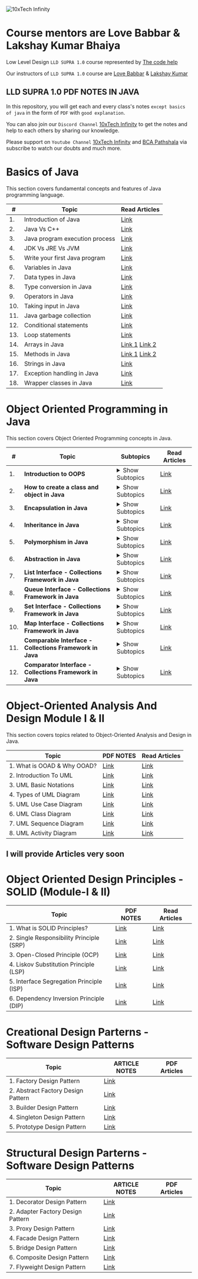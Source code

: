![10xTech Infinity]()

# Course mentors are Love Babbar & Lakshay Kumar Bhaiya

Low Level Design `LLD SUPRA 1.0` course represented by [The code help](https://www.thecodehelp.in)

Our instructors of `LLD SUPRA 1.0` course are [Love Babbar](https://www.linkedin.com/in/love-babbar-38ab2887/) & [Lakshay Kumar](https://www.linkedin.com/in/lakshayk12/)

## LLD SUPRA 1.0 PDF NOTES IN JAVA

In this repository, you will get each and every class's notes `except basics of java` in the form of `PDF` with `good explanation`.

You can also join our `Discord Channel` [10xTech Infinity](https://discord.gg/naQUPVWvSs) to get the notes and help to each others by sharing our knowledge.

Please support on `Youtube Channel` [10xTech Infinity](https://www.youtube.com/@10xtechinfinity) and [BCA Pathshala](https://www.youtube.com/@bcapathshala) via subscribe to watch our doubts and much more.

# Basics of Java

This section covers fundamental concepts and features of Java programming language.

| #   | Topic                          | Read Articles                                                                                                                                                                                                                                                               |
| --- | ------------------------------ | --------------------------------------------------------------------------------------------------------------------------------------------------------------------------------------------------------------------------------------------------------------------------- |
| 1.  | Introduction of Java           | [Link](#)                                                                                                                                                                                                                                                                   |
| 2.  | Java Vs C++                    | [Link](https://github.com/BCAPATHSHALA/LLD-SUPRA-1-0-NOTES/tree/main/1.%20BASICS%20OF%20JAVA/2.%20Java%20Vs%20C%2B%2B)                                                                                                                                                      |
| 3.  | Java program execution process | [Link](https://github.com/BCAPATHSHALA/LLD-SUPRA-1-0-NOTES/tree/main/1.%20BASICS%20OF%20JAVA/3.%20Java%20program%20execution%20process)                                                                                                                                     |
| 4.  | JDK Vs JRE Vs JVM              | [Link](https://github.com/BCAPATHSHALA/LLD-SUPRA-1-0-NOTES/tree/main/1.%20BASICS%20OF%20JAVA/4.%20JDK%20Vs%20JRE%20Vs%20JVM)                                                                                                                                                |
| 5.  | Write your first Java program  | [Link](https://github.com/BCAPATHSHALA/LLD-SUPRA-1-0-NOTES/tree/main/1.%20BASICS%20OF%20JAVA/5.%20Write%20your%20first%20Java%20program)                                                                                                                                    |
| 6.  | Variables in Java              | [Link](https://github.com/BCAPATHSHALA/LLD-SUPRA-1-0-NOTES/tree/main/1.%20BASICS%20OF%20JAVA/6.%20Variables%20in%20Java)                                                                                                                                                    |
| 7.  | Data types in Java             | [Link](https://github.com/BCAPATHSHALA/LLD-SUPRA-1-0-NOTES/tree/main/1.%20BASICS%20OF%20JAVA/7.%20Data%20types%20in%20Java)                                                                                                                                                 |
| 8.  | Type conversion in Java        | [Link](https://github.com/BCAPATHSHALA/LLD-SUPRA-1-0-NOTES/tree/main/1.%20BASICS%20OF%20JAVA/8.%20Type%20conversion%20in%20Java)                                                                                                                                            |
| 9.  | Operators in Java              | [Link](https://github.com/BCAPATHSHALA/LLD-SUPRA-1-0-NOTES/tree/main/1.%20BASICS%20OF%20JAVA/9.%20Operators%20in%20Java)                                                                                                                                                    |
| 10. | Taking input in Java           | [Link](https://github.com/BCAPATHSHALA/LLD-SUPRA-1-0-NOTES/tree/main/1.%20BASICS%20OF%20JAVA/10.%20Taking%20input%20in%20Java)                                                                                                                                              |
| 11. | Java garbage collection        | [Link](https://github.com/BCAPATHSHALA/LLD-SUPRA-1-0-NOTES/tree/main/1.%20BASICS%20OF%20JAVA/11.%20Java%20garbage%20collection)                                                                                                                                             |
| 12. | Conditional statements         | [Link](https://github.com/BCAPATHSHALA/LLD-SUPRA-1-0-NOTES/tree/main/1.%20BASICS%20OF%20JAVA/12.%20Conditional%20statements)                                                                                                                                                |
| 13. | Loop statements                | [Link](https://github.com/BCAPATHSHALA/LLD-SUPRA-1-0-NOTES/tree/main/1.%20BASICS%20OF%20JAVA/13.%20Loop%20statements)                                                                                                                                                       |
| 14. | Arrays in Java                 | [Link 1](https://github.com/BCAPATHSHALA/LLD-SUPRA-1-0-NOTES/blob/main/1.%20BASICS%20OF%20JAVA/14.%20Arrays%20in%20Java/ONEDARRAY.MD) [Link 2](https://github.com/BCAPATHSHALA/LLD-SUPRA-1-0-NOTES/blob/main/1.%20BASICS%20OF%20JAVA/14.%20Arrays%20in%20Java/TWODARRAY.MD) |
| 15. | Methods in Java                | [Link 1](https://github.com/BCAPATHSHALA/LLD-SUPRA-1-0-NOTES/blob/main/1.%20BASICS%20OF%20JAVA/15.%20Methods%20in%20Java/README.MD) [Link 2](https://github.com/BCAPATHSHALA/LLD-SUPRA-1-0-NOTES/blob/main/1.%20BASICS%20OF%20JAVA/15.%20Methods%20in%20Java/CALLSTACK.MD)  |
| 16. | Strings in Java                | [Link](https://github.com/BCAPATHSHALA/LLD-SUPRA-1-0-NOTES/tree/main/1.%20BASICS%20OF%20JAVA/16.%20Strings%20in%20Java)                                                                                                                                                     |
| 17. | Exception handling in Java     | [Link](https://github.com/BCAPATHSHALA/LLD-SUPRA-1-0-NOTES/tree/main/1.%20BASICS%20OF%20JAVA/17.%20Exception%20handling%20in%20Java)                                                                                                                                        |
| 18. | Wrapper classes in Java        | [Link](https://github.com/BCAPATHSHALA/LLD-SUPRA-1-0-NOTES/tree/main/1.%20BASICS%20OF%20JAVA/18.%20Wrapper%20classes%20in%20Java)                                                                                                                                           |

# Object Oriented Programming in Java

This section covers Object Oriented Programming concepts in Java.

| #   | Topic                                                    | Subtopics                                                                                                                                                                                                                                                                                                                                                                                                                                                                                                                                                                        | Read Articles                                                                                                                                                                     |
| --- | -------------------------------------------------------- | -------------------------------------------------------------------------------------------------------------------------------------------------------------------------------------------------------------------------------------------------------------------------------------------------------------------------------------------------------------------------------------------------------------------------------------------------------------------------------------------------------------------------------------------------------------------------------- | --------------------------------------------------------------------------------------------------------------------------------------------------------------------------------- |
| 1.  | **Introduction to OOPS**                                 | <details><summary>Show Subtopics</summary><ul><li>- 📝 Why Object Oriented Programming</li><li>- 📝 Multiple Students Example - Messy Code</li><li>- 📝 What is OOP?</li><li>- 📝 Objects and Classes</li><li>- 📝 Attributes and Behaviour and Identity</li></ul></details>                                                                                                                                                                                                                                                                                                     | [Link](https://github.com/BCAPATHSHALA/LLD-SUPRA-1-0-NOTES/tree/main/2.%20OOPS%20IN%20JAVA/1.%20Introduction%20to%20OOPS)                                                         |
| 2.  | **How to create a class and object in Java**             | <details><summary>Show Subtopics</summary><ul><li>- 📝 Must define some blue print - class</li><li>- 📝 Object an instance of class</li><li>- 📝 What is constructor?</li><li>- 📝 Default constructor</li><li>- 📝 Parameterized constructor</li><li>- 📝 Copy constructor</li><li>- 📝 Object life cycle</li></ul></details>                                                                                                                                                                                                                                                   | [Link](https://github.com/BCAPATHSHALA/LLD-SUPRA-1-0-NOTES/tree/main/2.%20OOPS%20IN%20JAVA/2.%20How%20to%20create%20class%20and%20object%20in%20Java)                             |
| 3.  | **Encapsulation in Java**                                | <details><summary>Show Subtopics</summary><ul><li>- 📝 What is encapsulation?</li><li>- 📝 Access modifiers (`Brief`) in Java</li><li>- 📝 Not perfect encapsulation</li><li>- 📝 Perfect encapsulation</li></ul></details>                                                                                                                                                                                                                                                                                                                                                      | [Link](https://github.com/BCAPATHSHALA/LLD-SUPRA-1-0-NOTES/tree/main/2.%20OOPS%20IN%20JAVA/3.%20Encapsulation%20in%20Java)                                                        |
| 4.  | **Inheritance in Java**                                  | <details><summary>Show Subtopics</summary><ul><li>- 📝 What is inheritance?</li><li>- 📝 When do we use inheritance?</li><li>- 📝 General `IS-A` example</li><li>- 📝 Advantages of inheritance</li><li>- 📝 Implementation of inheritance</li><li>- 📝 Access modifiers (`In Detailed`) in Java</li><li>- 📝 Type of inheritance</li><li>- 📝 `super` keyword in Java</li><li>- 📝 `super` VS `this` keyword in Java</li><li>- 📝 Structure design program using inheritance</li></ul></details>                                                                                | [Link](https://github.com/BCAPATHSHALA/LLD-SUPRA-1-0-NOTES/tree/main/2.%20OOPS%20IN%20JAVA/4.%20Inheritance%20in%20Java)                                                          |
| 5.  | **Polymorphism in Java**                                 | <details><summary>Show Subtopics</summary><ul><li>- 📝 What is polymorphism?</li><li>- 📝 Types of polymorphism</li><li>- 📝 Static polymorphism</li><li>- 📝 Dynamic polymorphism</li><li>- 📝 Downcasting in Java</li><li>- 📝 Important notes</li><li>- 📝 Method overloading Vs method overriding</li></ul></details>                                                                                                                                                                                                                                                        | [Link](https://github.com/BCAPATHSHALA/LLD-SUPRA-1-0-NOTES/tree/main/2.%20OOPS%20IN%20JAVA/5.%20Polymorphism%20in%20java)                                                         |
| 6.  | **Abstraction in Java**                                  | <details><summary>Show Subtopics</summary><ul><li>- 📝 What is abstraction?</li><li>- 📝 Abstraction in java collections</li><li>- 📝 Ways to achieve abstraction</li><li>- 📝 Abstraction using classes</li><li>- 📝 Abstraction using abstract class</li><li>- 📝 Abstraction using interface (new way to design strategy)</li><li>- 📝 Upcasting in abstraction</li><li>- 📝 Real world examples of abstraction</li><li>- 📝 Abstract class Vs interface</li><li>- 📝 Advantages of abstraction</li><li>- 📝 Achieve multiple inheritance using interface</li></ul></details> | [Link](https://github.com/BCAPATHSHALA/LLD-SUPRA-1-0-NOTES/tree/main/2.%20OOPS%20IN%20JAVA/6.%20Abstraction%20in%20Java)                                                          |
| 7.  | **List Interface - Collections Framework in Java**       | <details><summary>Show Subtopics</summary><ul><li>- 📝 ArrayList Class in List Interface</li><li>- 📝 LinkedList Class in List Interface</li><li>- 📝 Vector Class in List Interface</li><li>- 📝 Stack Class in List Interface</li></ul></details>                                                                                                                                                                                                                                                                                                                              | [Link](https://github.com/BCAPATHSHALA/LLD-SUPRA-1-0-NOTES/tree/main/2.%20OOPS%20IN%20JAVA/7.%20Collection%20Framework%20in%20Java/Collection%20Interface/1.%20List%20Interface)  |     |
| 8.  | **Queue Interface - Collections Framework in Java**      | <details><summary>Show Subtopics</summary><ul><li>- 📝 PriorityQueue Class in Queue Interface</li><li>- 📝 ArrayDeque Class in Queue Interface</li><li>- 📝 LinkedList Class in Queue Interface</li></ul></details>                                                                                                                                                                                                                                                                                                                                                              | [Link](https://github.com/BCAPATHSHALA/LLD-SUPRA-1-0-NOTES/tree/main/2.%20OOPS%20IN%20JAVA/7.%20Collection%20Framework%20in%20Java/Collection%20Interface/2.%20Queue%20Interface) |
| 9.  | **Set Interface - Collections Framework in Java**        | <details><summary>Show Subtopics</summary><ul><li>- 📝 HashSet Class in Set Interface</li><li>- 📝 LinkedHashSet Class in Set Interface</li><li>- 📝 EnumSet Class in Set Interface</li><li>- 📝 TreeSet Class in Set Interface</li></ul></details>                                                                                                                                                                                                                                                                                                                              | [Link](https://github.com/BCAPATHSHALA/LLD-SUPRA-1-0-NOTES/tree/main/2.%20OOPS%20IN%20JAVA/7.%20Collection%20Framework%20in%20Java/Collection%20Interface/3.%20Set%20Interface)   |
| 10. | **Map Interface - Collections Framework in Java**        | <details><summary>Show Subtopics</summary><ul><li>- 📝 HashMap Class in Map Interface</li></ul></details>                                                                                                                                                                                                                                                                                                                                                                                                                                                                        | [Link](https://github.com/BCAPATHSHALA/LLD-SUPRA-1-0-NOTES/tree/main/2.%20OOPS%20IN%20JAVA/7.%20Collection%20Framework%20in%20Java/Map%20Interface)                               |
| 11. | **Comparable Interface - Collections Framework in Java** | <details><summary>Show Subtopics</summary><ul><li>- 📝 Implementing Comparable Interface</li></ul></details>                                                                                                                                                                                                                                                                                                                                                                                                                                                                     | [Link](https://github.com/BCAPATHSHALA/LLD-SUPRA-1-0-NOTES/blob/main/2.%20OOPS%20IN%20JAVA/7.%20Collection%20Framework%20in%20Java/Comparable%20Interface/Main.java)              |
| 12. | **Comparator Interface - Collections Framework in Java** | <details><summary>Show Subtopics</summary><ul><li>- 📝 Implementing Comparator Interface</li></ul></details>                                                                                                                                                                                                                                                                                                                                                                                                                                                                     | [Link](https://github.com/BCAPATHSHALA/LLD-SUPRA-1-0-NOTES/blob/main/2.%20OOPS%20IN%20JAVA/7.%20Collection%20Framework%20in%20Java/Comparator%20Interface/Main.java)              |

# Object-Oriented Analysis And Design Module I & II

This section covers topics related to Object-Oriented Analysis and Design in Java.

| Topic                       | PDF NOTES                                                                                  | Read Articles |
| --------------------------- | ------------------------------------------------------------------------------------------ | ------------- |
| 1. What is OOAD & Why OOAD? | [Link](https://drive.google.com/file/d/1aSAlFMsw_MO7MlL_DJtk-c1fnL0Zwqje/view?usp=sharing) | [Link](#)     |
| 2. Introduction To UML      | [Link](https://drive.google.com/file/d/1ogARTUzbsUmz_GwpPC6o-_H10Bf7DFhi/view?usp=sharing) | [Link](#)     |
| 3. UML Basic Notations      | [Link](https://drive.google.com/file/d/1cKM_Gn64yE52cx1EdYFPc74_K8uhEiHj/view?usp=sharing) | [Link](#)     |
| 4. Types of UML Diagram     | [Link](https://drive.google.com/file/d/1DyElHCWW8awP_Io8yFE_m5cfpsh1k0_n/view?usp=sharing) | [Link](#)     |
| 5. UML Use Case Diagram     | [Link](https://drive.google.com/file/d/1rK6qHNDlZxdbUY6aK7Uq-y6gEmU4MXUk/view?usp=sharing) | [Link](#)     |
| 6. UML Class Diagram        | [Link](https://drive.google.com/file/d/15lJJ22yvej8fVzwXqNAn1ne1TTMvkIky/view?usp=sharing) | [Link](#)     |
| 7. UML Sequence Diagram     | [Link](https://drive.google.com/file/d/10R8zAHqgH96wgnBMBOWCo9LuRNtybLqG/view?usp=sharing) | [Link](#)     |
| 8. UML Activity Diagram     | [Link](https://drive.google.com/file/d/15VjETyyD2O206uwJZNuJMwu0QtL6gnVW/view?usp=sharing) | [Link](#)     |

## I will provide Articles very soon

# Object Oriented Design Principles - SOLID (Module-I & II)

| Topic                                    | PDF NOTES                                                                                  | Read Articles                                                                                            |
| ---------------------------------------- | ------------------------------------------------------------------------------------------ | -------------------------------------------------------------------------------------------------------- |
| 1. What is SOLID Principles?             | [Link](https://drive.google.com/file/d/1zxHZ6XBH2ey91wvCwQpw9ZBoqK3hZ0p5/view?usp=sharing) | [Link](https://github.com/BCAPATHSHALA/LLD-SUPRA-1-0-NOTES/blob/main/4.%20SOLID%20Principles/README1.MD) |
| 2. Single Responsibility Principle (SRP) | [Link](https://drive.google.com/file/d/16wvl80hb4cSodbh9LzwW3IamjfJu4vl9/view?usp=sharing) | [Link](https://github.com/BCAPATHSHALA/LLD-SUPRA-1-0-NOTES/blob/main/4.%20SOLID%20Principles/README2.MD) |
| 3. Open-Closed Principle (OCP)           | [Link](https://drive.google.com/file/d/1wI7-0sn7m1lgnn4PKcNA1RgG8bktnFt5/view?usp=sharing) | [Link](https://github.com/BCAPATHSHALA/LLD-SUPRA-1-0-NOTES/blob/main/4.%20SOLID%20Principles/README3.MD) |
| 4. Liskov Substitution Principle (LSP)   | [Link](https://drive.google.com/file/d/110ujN-N7tu9GNDO3h8horaQY5Xsblu49/view?usp=sharing) | [Link](https://github.com/BCAPATHSHALA/LLD-SUPRA-1-0-NOTES/blob/main/4.%20SOLID%20Principles/README4.MD) |
| 5. Interface Segregation Principle (ISP) | [Link](https://drive.google.com/file/d/1gtF6jpQLMqiWx81r7xhnnMT81gygIB9q/view?usp=sharing) | [Link](https://github.com/BCAPATHSHALA/LLD-SUPRA-1-0-NOTES/blob/main/4.%20SOLID%20Principles/README5.MD) |
| 6. Dependency Inversion Principle (DIP)  | [Link](https://drive.google.com/file/d/1NavGN8RTQ1prJRWw7RwdxwF_5fDE3ByD/view?usp=sharing) | [Link](https://github.com/BCAPATHSHALA/LLD-SUPRA-1-0-NOTES/blob/main/4.%20SOLID%20Principles/README6.MD) |

# Creational Design Parterns - Software Design Patterns

| Topic                              | ARTICLE NOTES                                                                                                                            | PDF Articles |
| ---------------------------------- | ------------------------------------------------------------------------------------------------------------------------------------ | ------------- |
| 1. Factory Design Pattern          | [Link](./5.%20Software%20Design%20Patterns/1.%20Creational%20Design%20Patterns/1.%20Factory%20Design%20Pattern/README.MD)            |
| 2. Abstract Factory Design Pattern | [Link](./5.%20Software%20Design%20Patterns/1.%20Creational%20Design%20Patterns/2.%20Abstract%20Factory%20Design%20Pattern/README.MD) |
| 3. Builder Design Pattern          | [Link](./5.%20Software%20Design%20Patterns/1.%20Creational%20Design%20Patterns/3.%20Builder%20Design%20Pattern/README.MD)            |
| 4. Singleton Design Pattern        | [Link](5.%20Software%20Design%20Patterns/1.%20Creational%20Design%20Patterns/4.%20Singleton%20Design%20Pattern/README.MD)            |
| 5. Prototype Design Pattern        | [Link](./5.%20Software%20Design%20Patterns/1.%20Creational%20Design%20Patterns/5.%20Prototype%20Design%20Pattern/README.MD)          |

# Structural Design Parterns - Software Design Patterns

| Topic                             | ARTICLE NOTES                                                                                                                | PDF Articles |
| --------------------------------- | ---------------------------------------------------------------------------------------------------------------------------- | ------------ |
| 1. Decorator Design Pattern       | [Link](./5.%20Software%20Design%20Patterns//2.%20Structural%20Design%20Patterns/1.%20Decorator%20Design%20Pattern/README.MD) |
| 2. Adapter Factory Design Pattern | [Link](./5.%20Software%20Design%20Patterns/2.%20Structural%20Design%20Patterns/2.%20Adapter%20Design%20Pattern/README.MD)    |
| 3. Proxy Design Pattern           | [Link](./5.%20Software%20Design%20Patterns/2.%20Structural%20Design%20Patterns/3.%20Proxy%20Design%20Pattern/README.MD)      |
| 4. Facade Design Pattern          | [Link](./5.%20Software%20Design%20Patterns/2.%20Structural%20Design%20Patterns/4.%20Facade%20Design%20Pattern/README.MD)     |
| 5. Bridge Design Pattern          | [Link](./5.%20Software%20Design%20Patterns/2.%20Structural%20Design%20Patterns/5.%20Bridge%20Design%20Pattern/README.MD)     |
| 6. Composite Design Pattern       | [Link](./5.%20Software%20Design%20Patterns/2.%20Structural%20Design%20Patterns/6.%20Composite%20Design%20Pattern/README.MD)  |
| 7. Flyweight Design Pattern       | [Link](./5.%20Software%20Design%20Patterns/2.%20Structural%20Design%20Patterns/7.%20Flyweight%20Design%20Pattern/README.MD)  |
